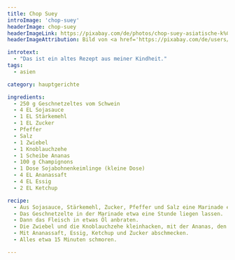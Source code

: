 ```yaml
---
title: Chop Suey
introImage: 'chop-suey'
headerImage: chop-suey
headerImageLink: https://pixabay.com/de/photos/chop-suey-asiatische-k%C3%BCche-gem%C3%BCse-876506/
headerImageAttribution: Bild von <a href='https://pixabay.com/de/users/pjwpjw140-1263235/?utm_source=link-attribution&amp;utm_medium=referral&amp;utm_campaign=image&amp;utm_content=876506'>pjwpjw140</a> auf <a href='https://pixabay.com/de/?utm_source=link-attribution&amp;utm_medium=referral&amp;utm_campaign=image&amp;utm_content=876506'>Pixabay</a>

introtext:
  - "Das ist ein altes Rezept aus meiner Kindheit."
tags:
  - asien

category: hauptgerichte

ingredients:
  - 250 g Geschnetzeltes vom Schwein
  - 4 EL Sojasauce
  - 1 EL Stärkemehl
  - 1 EL Zucker
  - Pfeffer
  - Salz
  - 1 Zwiebel
  - 1 Knoblauchzehe
  - 1 Scheibe Ananas
  - 100 g Champignons
  - 1 Dose Sojabohnenkeimlinge (kleine Dose)
  - 4 EL Ananassaft
  - 4 EL Essig
  - 2 EL Ketchup

recipe:
  - Aus Sojasauce, Stärkemehl, Zucker, Pfeffer und Salz eine Marinade erstellen.
  - Das Geschnetzelte in der Marinade etwa eine Stunde liegen lassen.
  - Dann das Fleisch in etwas Öl anbraten.
  - Die Zwiebel und die Knoblauchzehe kleinhacken, mit der Ananas, den Champignons und den Sojabohnenkeimlingen dazugeben.
  - Mit Ananassaft, Essig, Ketchup und Zucker abschmecken.
  - Alles etwa 15 Minuten schmoren.

---
```

